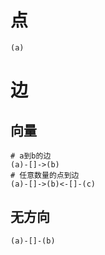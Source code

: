 # 点
```
(a)
```

# 边

## 向量
```
# a到b的边
(a)-[]->(b)
# 任意数量的点到边
(a)-[]->(b)<-[]-(c)
```
## 无方向
```
(a)-[]-(b)
```




